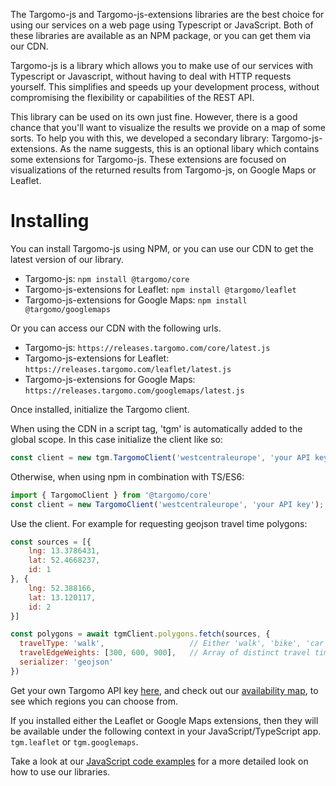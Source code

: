 The Targomo-js and Targomo-js-extensions libraries are the best choice for using our services on a web page using Typescript or JavaScript.
Both of these libraries are available as an NPM package, or you can get them via our CDN.

Targomo-js is a library which allows you to make use of our services with Typescript or Javascript, without having to deal with HTTP requests yourself.
This simplifies and speeds up your development process, without compromising the flexibility or capabilities of the REST API.

This library can be used on its own just fine. However, there is a good chance that you'll want to visualize the results we provide on a map of some sorts. To help you with this, we developed a secondary library: Targomo-js-extensions. As the name suggests, this is an optional libary which contains some extensions for Targomo-js. 
These extensions are focused on visualizations of the returned results from Targomo-js, on Google Maps or Leaflet.

# Installing
You can install Targomo-js using NPM, or you can use our CDN to get the latest version of our library.

- Targomo-js: `npm install @targomo/core`
- Targomo-js-extensions for Leaflet: `npm install @targomo/leaflet`
- Targomo-js-extensions for Google Maps: `npm install @targomo/googlemaps`


Or you can access our CDN with the following urls.

- Targomo-js: `https://releases.targomo.com/core/latest.js`
- Targomo-js-extensions for Leaflet: `https://releases.targomo.com/leaflet/latest.js`
- Targomo-js-extensions for Google Maps: `https://releases.targomo.com/googlemaps/latest.js`

Once installed, initialize the Targomo client.

When using the CDN in a script tag, 'tgm' is automatically added to the global scope.
In this case initialize the client like so:
``` js
const client = new tgm.TargomoClient('westcentraleurope', 'your API key');
```

Otherwise, when using npm in combination with TS/ES6:
``` js
import { TargomoClient } from '@targomo/core' 
const client = new TargomoClient('westcentraleurope', 'your API key');
```

Use the client. For example for requesting geojson travel time polygons:

``` js
const sources = [{ 
    lng: 13.3786431, 
    lat: 52.4668237, 
    id: 1
}, {
    lng: 52.388166,
    lat: 13.120117,
    id: 2
}]

const polygons = await tgmClient.polygons.fetch(sources, {
  travelType: 'walk',                   // Either 'walk', 'bike', 'car' or 'transit'
  travelEdgeWeights: [300, 600, 900],   // Array of distinct travel times in seconds
  serializer: 'geojson'               
})
```

Get your own Targomo API key [here](https://www.targomo.com/products/pricing/?package=free#api), and check out our [availability map](https://targomo.com/developers/resources/availability/), to see which regions you can choose from.

If you installed either the Leaflet or Google Maps extensions, then they will be available under the following context in your JavaScript/TypeScript app.
`tgm.leaflet` or `tgm.googlemaps`.

Take a look at our [JavaScript code examples](https://targomo.com/developers/docs/javascript/code_example/) for a more detailed look on how to use our libraries.

